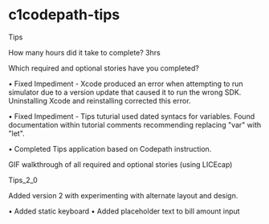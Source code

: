 # c1codepath-tips
Tips

How many hours did it take to complete?
3hrs

Which required and optional stories have you completed?

•  Fixed Impediment - Xcode produced an error when attempting to run simulator due to a version update that caused it to run the wrong SDK. Uninstalling Xcode and reinstalling corrected this error.

•  Fixed Impediment - Tips tuturial used dated syntacs for variables. Found documentation within tutorial comments recommending replacing "var" with "let".

•  Completed Tips application based on Codepath instruction.

GIF walkthrough of all required and optional stories (using LICEcap)


Tips_2_0

Added version 2 with experimenting with alternate layout and design. 

• Added static keyboard
• Added placeholder text to bill amount input
